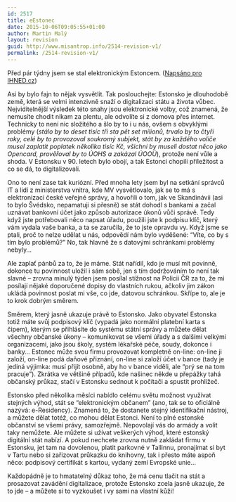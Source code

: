 ```yaml
---
id: 2517
title: eEstonec
date: 2015-10-06T09:05:55+01:00
author: Martin Malý
layout: revision
guid: http://www.misantrop.info/2514-revision-v1/
permalink: /2514-revision-v1/
---
```

Před pár týdny jsem se stal elektronickým Estoncem. ([Napsáno pro IHNED.cz](http://nazory.ihned.cz/komentare/c1-64568760-jak-jsem-se-stal-elektronickym-estoncem))

<!--more-->

Asi by bylo fajn to nějak vysvětlit. Tak poslouchejte: Estonsko je dlouhodobě země, která se velmi intenzivně snaží o digitalizaci státu a života vůbec. Nejviditelnější výsledek této snahy jsou elektronické volby, což znamená, že nemusíte chodit nikam za plentu, ale odvolíte si z domova přes internet. Technicky to není nic složitého a šlo by to i u nás, ovšem s obvyklými problémy (_stálo by to deset tisíc tři sta pět set milionů, trvalo by to čtyři roky, celé by to provozoval soukromý subjekt, stát by za každého voliče musel zaplatit poplatek několika tisíc Kč, všichni by museli dostat něco jako Opencard, prověřoval by to ÚOHS a zakázal ÚOOÚ_), protože není vůle a shoda. V Estonsku v 90. letech bylo obojí, a tak Estonci chopili příležitost a co se dá, to digitalizovali.

Ono to není zase tak kuriózní. Před mnoha lety jsem byl na setkání správců IT a lidí z ministerstva vnitra, kde MV vysvětlovalo, jak se to má s elektronizací české veřejné správy, a hovořili o tom, jak ve Skandinávii (asi to bylo Švédsko, nepamatuji si přesně) se stát dohodl s bankami a začal uznávat bankovní účet jako způsob autorizace úkonů vůči správě. Tedy když jste potřebovali něco napsat úřadu, použili jste k podpisu klíč, který vám vydala vaše banka, a ta se zaručila, že to jste opravdu vy. Když jsme se ptali, proč to nelze udělat u nás, odpovědí nám bylo vyděšené: “Víte, co by s tím bylo problémů?” No, tak hlavně že s datovými schránkami problémy nebyly…

Ale zaplať pánbů za to, že je máme. Stát nařídil, kdo je musí mít povinně, dokonce tu povinnost uložil i sám sobě, jen s tím dodržováním to není tak slavné &#8211; zrovna minulý týden jsem posílal stížnost na Policii ČR za to, že mi posílají nějaké doporučené dopisy do vlastních rukou, ačkoliv jim zákon ukládá povinnost poslat mi vše, co jde, datovou schránkou. Skřípe to, ale je to krok dobrým směrem.

Směrem, který jasně ukazuje právě to Estonsko. Jako obyvatel Estonska totiž máte svůj podpisový klíč (vypadá jako normální platební karta s čipem), kterým se přihlásíte do systému státní správy a můžete dělat všechny občanské úkony &#8211; komunikovat se všemi úřady a s dalšími velkými organizacemi, jako jsou školy, systém lékařské péče, soudy, dokonce i banky… Estonec může svou firmu provozovat kompletně on-line: on-line ji založí, on-line podá daňové přiznání, on-line si založí účet v bance (tady je jediná výjimka: musí přijít osobně, aby ho v bance viděli, ale “prý se na tom pracuje”). Zkrátka ve většině případů, kde našinec někde u přepážky tahá občanský průkaz, stačí v Estonsku sednout k počítači a spustit prohlížeč.

Estonsko před několika měsíci nabídlo celému světu možnost využívat stejných výhod, stát se “elektronickým občanem” (ano, tak se to oficiálně nazývá: e-Residency). Znamená to, že dostanete stejný identifikační nástroj, a můžete dělat totéž, co mohou dělat Estonci. Není to plné estonské občanství se všemi právy, samozřejmě. Nepovolají vás do armády a volit taky nemůžete. Ale můžete si užívat veškerých výhod, které estonský digitální stát nabízí. A pokud nechcete zrovna nutně zakládat firmu v Estonsku, jet tam na dovolenou, platit parkovné v Tallinnu, pronajímat si byt v Tartu nebo si zařizovat průkazku do knihovny, tak i přesto máte aspoň něco: podpisový certifikát s kartou, vydaný zemí Evropské unie…

Každopádně je to hmatatelný důkaz toho, že má cenu tlačit na stát a prosazovat zavádění digitalizace, protože Estonsko zcela jasně ukazuje, že to jde &#8211; a můžete si to vyzkoušet i vy sami na vlastní kůži!